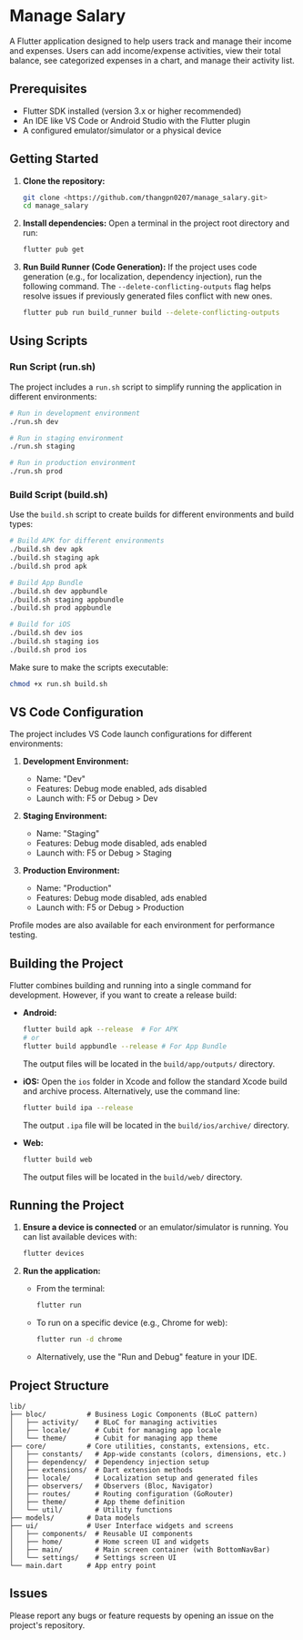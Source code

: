 # Manage Salary

A Flutter application designed to help users track and manage their income and expenses. Users can add income/expense
activities, view their total balance, see categorized expenses in a chart, and manage their activity list.

## Prerequisites

* Flutter SDK installed (version 3.x or higher recommended)
* An IDE like VS Code or Android Studio with the Flutter plugin
* A configured emulator/simulator or a physical device

## Getting Started

1. **Clone the repository:**
   ```bash
   git clone <https://github.com/thangpn0207/manage_salary.git>
   cd manage_salary
   ```

2. **Install dependencies:**
   Open a terminal in the project root directory and run:
   ```bash
   flutter pub get
   ```

3. **Run Build Runner (Code Generation):**
   If the project uses code generation (e.g., for localization, dependency injection), run the following command. The
   `--delete-conflicting-outputs` flag helps resolve issues if previously generated files conflict with new ones.
   ```bash
   flutter pub run build_runner build --delete-conflicting-outputs
   ```

## Using Scripts

### Run Script (run.sh)
The project includes a `run.sh` script to simplify running the application in different environments:

```bash
# Run in development environment
./run.sh dev

# Run in staging environment
./run.sh staging

# Run in production environment
./run.sh prod
```

### Build Script (build.sh)
Use the `build.sh` script to create builds for different environments and build types:

```bash
# Build APK for different environments
./build.sh dev apk
./build.sh staging apk
./build.sh prod apk

# Build App Bundle
./build.sh dev appbundle
./build.sh staging appbundle
./build.sh prod appbundle

# Build for iOS
./build.sh dev ios
./build.sh staging ios
./build.sh prod ios
```

Make sure to make the scripts executable:
```bash
chmod +x run.sh build.sh
```

## VS Code Configuration

The project includes VS Code launch configurations for different environments:

1. **Development Environment:**
   - Name: "Dev"
   - Features: Debug mode enabled, ads disabled
   - Launch with: F5 or Debug > Dev

2. **Staging Environment:**
   - Name: "Staging"
   - Features: Debug mode disabled, ads enabled
   - Launch with: F5 or Debug > Staging

3. **Production Environment:**
   - Name: "Production"
   - Features: Debug mode disabled, ads enabled
   - Launch with: F5 or Debug > Production

Profile modes are also available for each environment for performance testing.

## Building the Project

Flutter combines building and running into a single command for development. However, if you want to create a release
build:

* **Android:**
  ```bash
  flutter build apk --release  # For APK
  # or
  flutter build appbundle --release # For App Bundle
  ```
  The output files will be located in the `build/app/outputs/` directory.

* **iOS:**
  Open the `ios` folder in Xcode and follow the standard Xcode build and archive process.
  Alternatively, use the command line:
  ```bash
  flutter build ipa --release
  ```
  The output `.ipa` file will be located in the `build/ios/archive/` directory.

* **Web:**
  ```bash
  flutter build web
  ```
  The output files will be located in the `build/web/` directory.

## Running the Project

1. **Ensure a device is connected** or an emulator/simulator is running.
   You can list available devices with:
   ```bash
   flutter devices
   ```

2. **Run the application:**
    * From the terminal:
      ```bash
      flutter run
      ```
    * To run on a specific device (e.g., Chrome for web):
      ```bash
      flutter run -d chrome
      ```
    * Alternatively, use the "Run and Debug" feature in your IDE.

## Project Structure

```
lib/
├── bloc/          # Business Logic Components (BLoC pattern)
│   ├── activity/    # BLoC for managing activities
│   ├── locale/      # Cubit for managing app locale
│   └── theme/       # Cubit for managing app theme
├── core/          # Core utilities, constants, extensions, etc.
│   ├── constants/   # App-wide constants (colors, dimensions, etc.)
│   ├── dependency/  # Dependency injection setup
│   ├── extensions/  # Dart extension methods
│   ├── locale/      # Localization setup and generated files
│   ├── observers/   # Observers (Bloc, Navigator)
│   ├── routes/      # Routing configuration (GoRouter)
│   ├── theme/       # App theme definition
│   └── util/        # Utility functions
├── models/        # Data models
├── ui/            # User Interface widgets and screens
│   ├── components/  # Reusable UI components
│   ├── home/        # Home screen UI and widgets
│   ├── main/        # Main screen container (with BottomNavBar)
│   └── settings/    # Settings screen UI
└── main.dart      # App entry point
```

## Issues

Please report any bugs or feature requests by opening an issue on the project's repository.
